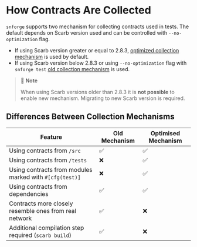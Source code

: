 # How Contracts Are Collected

`snforge` supports two mechanism for collecting contracts used in tests.
The default depends on Scarb version used and can be controlled with `--no-optimization` flag.

- If using Scarb version greater or equal to
  2.8.3, [optimized collection mechanism](contract-collection/new-mechanism.md) is used by default.
- If using Scarb version below 2.8.3 or using `--no-optimization` flag with
  `snforge test` [old collection mechanism](contract-collection/old-mechanism.md) is used.

> 📝 **Note**
>
> When using Scarb versions older than 2.8.3 it is **not possible** to enable new mechanism.
> Migrating to new Scarb version is required.

## Differences Between Collection Mechanisms

| Feature                                                 | Old Mechanism | Optimised Mechanism |
|---------------------------------------------------------|---------------|---------------------|
| Using contracts from `/src`                             | ✅             | ✅                   |
| Using contracts from `/tests`                           | ❌             | ✅                   |
| Using contracts from modules marked with `#[cfg(test)]` | ❌             | ✅                   |
| Using contracts from dependencies                       | ✅             | ✅                   |
| Contracts more closely resemble ones from real network  | ✅             | ❌                   |
| Additional compilation step required (`scarb build`)    | ✅             | ❌                   |
